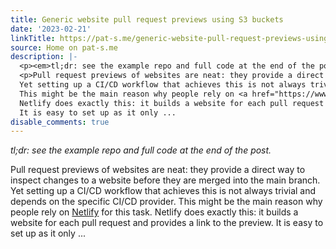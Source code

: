 ```yaml
---
title: Generic website pull request previews using S3 buckets
date: '2023-02-21'
linkTitle: https://pat-s.me/generic-website-pull-request-previews-using-s3-buckets/
source: Home on pat-s.me
description: |-
  <p><em>tl;dr: see the example repo and full code at the end of the post.</em></p>
  <p>Pull request previews of websites are neat: they provide a direct way to inspect changes to a website before they are merged into the main branch.
  Yet setting up a CI/CD workflow that achieves this is not always trivial and depends on the specific CI/CD provider.
  This might be the main reason why people rely on <a href="https://www.netlify.com/">Netlify</a> for this task.
  Netlify does exactly this: it builds a website for each pull request and provides a link to the preview.
  It is easy to set up as it only ...
disable_comments: true
---
```

<p><em>tl;dr: see the example repo and full code at the end of the post.</em></p>
<p>Pull request previews of websites are neat: they provide a direct way to inspect changes to a website before they are merged into the main branch.
Yet setting up a CI/CD workflow that achieves this is not always trivial and depends on the specific CI/CD provider.
This might be the main reason why people rely on <a href="https://www.netlify.com/">Netlify</a> for this task.
Netlify does exactly this: it builds a website for each pull request and provides a link to the preview.
It is easy to set up as it only ...